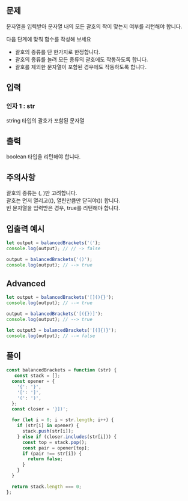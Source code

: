 
## 문제

문자열을 입력받아 문자열 내의 모든 괄호의 짝이 맞는지 여부를 리턴해야 합니다.

다음 단계에 맞춰 함수를 작성해 보세요
- 괄호의 종류를 단 한가지로 한정합니다.
- 괄호의 종류를 늘려 모든 종류의 괄호에도 작동하도록 합니다.
- 괄호를 제외한 문자열이 포함된 경우에도 작동하도록 합니다.

## 입력

### 인자 1 : str

string 타입의 괄호가 포함된 문자열

## 출력

boolean 타입을 리턴해야 합니다.

## 주의사항

괄호의 종류는 (, )만 고려합니다.  
괄호는 먼저 열리고((), 열린만큼만 닫혀야()) 합니다.  
빈 문자열을 입력받은 경우, true를 리턴해야 합니다.

## 입출력 예시

```javascript
let output = balancedBrackets('(');
console.log(output); // // -> false

output = balancedBrackets('()');
console.log(output); // --> true
```
## Advanced
```javascript
let output = balancedBrackets('[](){}');
console.log(output); // --> true

output = balancedBrackets('[({})]');
console.log(output); // --> true

let output3 = balancedBrackets('[(]{)}');
console.log(output); // --> false
```

## 풀이
```javascript
const balancedBrackets = function (str) {
   const stack = [];
  const opener = {
    '{': '}',
    '[': ']',
    '(': ')',
  };
  const closer = '}])';

  for (let i = 0; i < str.length; i++) {
    if (str[i] in opener) {
      stack.push(str[i]);
    } else if (closer.includes(str[i])) {
      const top = stack.pop();
      const pair = opener[top];
      if (pair !== str[i]) {
        return false;
      }
    }
  }

  return stack.length === 0;
};
```
